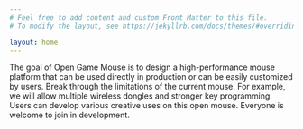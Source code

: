 ```yaml
---
# Feel free to add content and custom Front Matter to this file.
# To modify the layout, see https://jekyllrb.com/docs/themes/#overriding-theme-defaults

layout: home
---
```



  The goal of Open Game Mouse is to design a high-performance mouse platform 
  that can be used directly in production or can be easily customized by users. 
  Break through the limitations of the current mouse. 
  For example, we will allow multiple wireless dongles and stronger key programming. 
  Users can develop various creative uses on this open mouse. 
  Everyone is welcome to join in development.